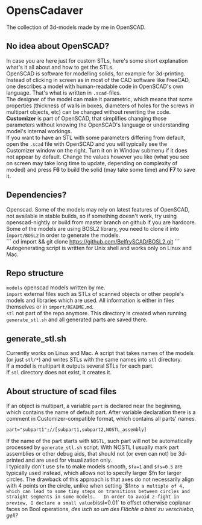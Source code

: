 # OpensCadaver
The collection of 3d-models made by me in OpenSCAD.  
## No idea about OpenSCAD?
In case you are here just for custom STLs, here's some short explanation what's it all about and how to get the STLs.  
OpenSCAD is software for modelling solids, for example for 3d-printing.  
Instead of clicking in screen as in most of the CAD software like FreeCAD, one describes a model with human-readable code in OpenSCAD's own language. That's what is written in `.scad`-files.  
The designer of the model can make it parametric, which means that some properties (thickness of walls in boxes, diameters of holes for the screws in multipart objects, etc) can be changed without rewriting the code.  
**Customizer** is part of OpenSCAD, that simplifies changing those parameters without knowing the OpenSCAD's language or understanding model's internal workings.  
If you want to have an STL with some parameters differing from default, open the `.scad` file with OpenSCAD and you will typically see the Customizer window on the right. Turn it on in Window submenu if it does not appear by default. Change the values however you like (what you see on screen may take long time to update, depending on complexity of moded) and press **F6** to build the solid (may take some time) and **F7** to save it.
## Dependencies?
Openscad. Some of the models may rely on latest features of OpenSCAD, not available in stable builds, so if something doesn't work, try using openscad-nightly or build from master branch on github if you are hardcore.  
Some of the models are using BOSL2 library, you need to clone it into `import/BOSL2` in order to generate the models.  
´´´
cd import && git clone https://github.com/BelfrySCAD/BOSL2.git
´´´  
Autogenerating script is written for Unix shell and works only on Linux and Mac.  
## Repo structure
`models` openscad models written by me.  
`import` external files such as STLs of scanned objects or other people's models and libraries which are used. All information is either in files themselves or in `import/README.md`.  
`stl` not part of the repo anymore. This directory is created when running `generate_stl.sh` and all generated parts are saved there.  
## generate_stl.sh
Currently works on Linux and Mac. A script that takes names of the models (or just `stl/*`) and writes STLs with the same names into `stl` directory.  
If a model is multipart it outputs several STLs for each part.  
If `stl` directory does not exist, it creates it.  
## About structure of scad files
If an object is multipart, a variable `part` is declared near the beginning, which contains the name of default part. After variable declaration there is a comment in Customizer-compatible format, which contains all parts' names.  
```
part="subpart1";//[subpart1,subpart2,NOSTL_assembly]
```
If the name of the part starts with `NOSTL`, such part will not be automatically processed by `generate_stl.sh` script. With NOSTL I usually mark part assemblies or other debug aids, that should not (or even can not) be 3d-printed and are used for visualization only.  
I typically don't use `$fn` to make models smooth, `$fa=1` and `$fs=0.5` are typically used instead, which allows not to specify larger $fn for larger circles. The drawback of this approach is that axes do not necessarily align with 4 points on the circle, unlike when setting `$fn` to a multiple of 4, which can lead to some tiny steps on transitions between circles and straight segments in some models.  
In order to avoid z-fight in preview, I declare a small value `bissl=0.01` to offset otherwise coplanar faces on Bool operations, *des isch so um des Flächle a bissl zu verschieba, gell?*   